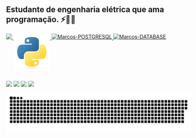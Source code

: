 ## Estudante de engenharia elétrica que ama programação. ⚡👨‍💻 

[comment]: <> (<img height="200em" src="https://github-readme-stats.vercel.app/api?username=mrcsantos1&show_icons=true&theme=highcontrast&include_all_commits=true&count_private=true"/>) 

 <div> 
  <a href="https://github.com/mrcsantos1"> 
  <img height="200" src="https://github-readme-stats.vercel.app/api/top-langs/?username=mrcsantos1&layout=compact&langs_count=7&theme=highcontrast"/> 
  <img align="top" alt="Marcos-PYTHON" height="100" width="100" src="https://raw.githubusercontent.com/devicons/devicon/master/icons/python/python-original.svg"> 
	<img align="top" alt="Marcos-POSTGRESQL" height="100" width="100" src="https://cdn.jsdelivr.net/gh/devicons/devicon/icons/postgresql/postgresql-original.svg" />
	<img align="top" alt="Marcos-DATABASE" height="80" width="80" src="https://img-premium.flaticon.com/png/512/586/premium/586293.png?token=exp=1632070464~hmac=8617f60fd68b56b22976a29e1e293009" />	
</div>  
	

	
##
 
	
<div> 
  <a href="https://www.youtube.com/channel/UC6skDS_MMFa-ad5cxAaaqDg/videos" target="_blank"><img src="https://img.shields.io/badge/YouTube-FF0000?style=for-the-badge&logo=youtube&logoColor=white" target="_blank"></a>
  <a href="https://www.instagram.com/mrc.asantos/" target="_blank"><img src="https://img.shields.io/badge/-Instagram-%23E4405F?style=for-the-badge&logo=instagram&logoColor=white" target="_blank"></a>
  <a href = "mailto:mrcsantos1@outlook.com"><img src="https://img.shields.io/badge/Microsoft_Outlook-0078D4?style=for-the-badge&logo=microsoft-outlook&logoColor=white" target="_blank"></a>
  <a href="https://www.linkedin.com/in/mrcsantos/" target="_blank"><img src="https://img.shields.io/badge/-LinkedIn-%230077B5?style=for-the-badge&logo=linkedin&logoColor=white" target="_blank"></a> 
 
  ![Snake animation](https://github.com/mrcsantos1/mrcsantos1/blob/output/github-contribution-grid-snake.svg)
 
</div>
